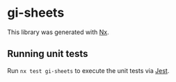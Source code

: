 # gi-sheets

This library was generated with [Nx](https://nx.dev).

## Running unit tests

Run `nx test gi-sheets` to execute the unit tests via [Jest](https://jestjs.io).
